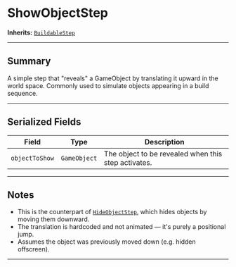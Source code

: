 # ShowObjectStep

**Inherits:** [`BuildableStep`](./buildable-step.md)

---

## Summary

A simple step that "reveals" a GameObject by translating it upward in the world space. Commonly used to simulate objects appearing in a build sequence.

---

## Serialized Fields

| Field           | Type        | Description                                        |
|------------------|-------------|----------------------------------------------------|
| `objectToShow`   | `GameObject` | The object to be revealed when this step activates.|

---

## Notes

- This is the counterpart of [`HideObjectStep`](./hide-object-step.md), which hides objects by moving them downward.
- The translation is hardcoded and not animated — it's purely a positional jump.
- Assumes the object was previously moved down (e.g. hidden offscreen).

---
